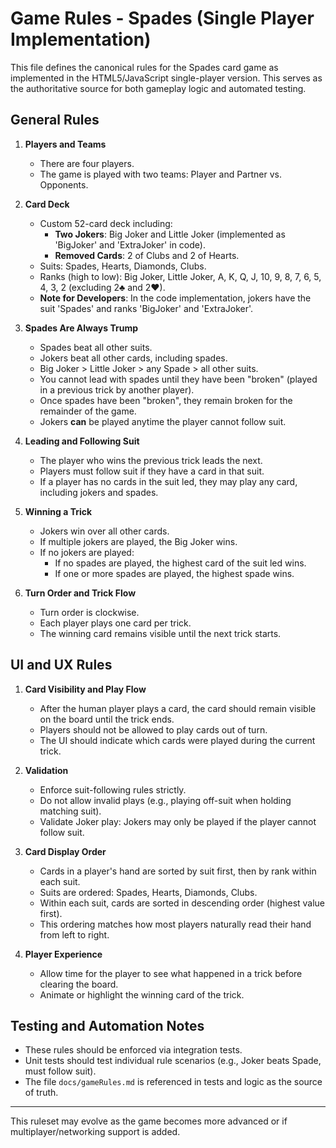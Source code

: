 # Game Rules - Spades (Single Player Implementation)

This file defines the canonical rules for the Spades card game as implemented in the HTML5/JavaScript single-player version. This serves as the authoritative source for both gameplay logic and automated testing.

## General Rules

1. **Players and Teams**

   - There are four players.
   - The game is played with two teams: Player and Partner vs. Opponents.

2. **Card Deck**

   - Custom 52-card deck including:
     - **Two Jokers**: Big Joker and Little Joker (implemented as 'BigJoker' and 'ExtraJoker' in code).
     - **Removed Cards**: 2 of Clubs and 2 of Hearts.
   - Suits: Spades, Hearts, Diamonds, Clubs.
   - Ranks (high to low): Big Joker, Little Joker, A, K, Q, J, 10, 9, 8, 7, 6, 5, 4, 3, 2 (excluding 2♣ and 2♥).
   - **Note for Developers**: In the code implementation, jokers have the suit 'Spades' and ranks 'BigJoker' and 'ExtraJoker'.

3. **Spades Are Always Trump**

   - Spades beat all other suits.
   - Jokers beat all other cards, including spades.
   - Big Joker > Little Joker > any Spade > all other suits.
   - You cannot lead with spades until they have been "broken" (played in a previous trick by another player).
   - Once spades have been "broken", they remain broken for the remainder of the game.
   - Jokers **can** be played anytime the player cannot follow suit.

4. **Leading and Following Suit**

   - The player who wins the previous trick leads the next.
   - Players must follow suit if they have a card in that suit.
   - If a player has no cards in the suit led, they may play any card, including jokers and spades.

5. **Winning a Trick**

   - Jokers win over all other cards.
   - If multiple jokers are played, the Big Joker wins.
   - If no jokers are played:
     - If no spades are played, the highest card of the suit led wins.
     - If one or more spades are played, the highest spade wins.

6. **Turn Order and Trick Flow**

   - Turn order is clockwise.
   - Each player plays one card per trick.
   - The winning card remains visible until the next trick starts.

## UI and UX Rules

1. **Card Visibility and Play Flow**

   - After the human player plays a card, the card should remain visible on the board until the trick ends.
   - Players should not be allowed to play cards out of turn.
   - The UI should indicate which cards were played during the current trick.

2. **Validation**

   - Enforce suit-following rules strictly.
   - Do not allow invalid plays (e.g., playing off-suit when holding matching suit).
   - Validate Joker play: Jokers may only be played if the player cannot follow suit.

3. **Card Display Order**

   - Cards in a player's hand are sorted by suit first, then by rank within each suit.
   - Suits are ordered: Spades, Hearts, Diamonds, Clubs.
   - Within each suit, cards are sorted in descending order (highest value first).
   - This ordering matches how most players naturally read their hand from left to right.

4. **Player Experience**

   - Allow time for the player to see what happened in a trick before clearing the board.
   - Animate or highlight the winning card of the trick.

## Testing and Automation Notes

- These rules should be enforced via integration tests.
- Unit tests should test individual rule scenarios (e.g., Joker beats Spade, must follow suit).
- The file `docs/gameRules.md` is referenced in tests and logic as the source of truth.

---

This ruleset may evolve as the game becomes more advanced or if multiplayer/networking support is added.
